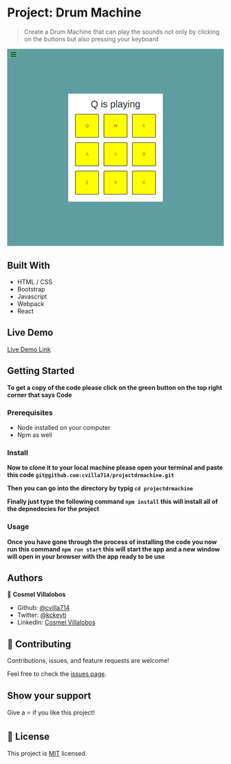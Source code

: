 # Project: Drum Machine

> Create a Drum Machine
> that can play the sounds not only by clicking on the buttons
> but also pressing your keyboard

![screenshot](./app_screenshot.png)

## Built With

- HTML / CSS
- Bootstrap
- Javascript
- Webpack
- React

## Live Demo

[Live Demo Link]()

## Getting Started

**To get a copy of the code please click on the green button on the top right corner that says Code**

### Prerequisites

- Node installed on your computer
- Npm as well

### Install

**Now to clone it to your local machine please open your terminal and paste this code `git@github.com:cvilla714/projectdrmachine.git`**

**Then you can go into the directory by typig `cd projectdrmachine `**

**Finally just type the following command `npm install` this will install all of the depnedecies for the project**

### Usage

**Once you have gone through the process of installing the code you now run this command `npm run start` this will start the app and a new window will open in your browser with the app ready to be use**

## Authors

👤 **Cosmel Villalobos**

- Github: [@cvilla714](https://github.com/cvilla714)
- Twitter: [@kckeyti](https://twitter.com/kckeyti)
- LinkedIn: [Cosmel Villalobos](https://www.linkedin.com/in/cosvilla/)

## 🤝 Contributing

Contributions, issues, and feature requests are welcome!

Feel free to check the [issues page](https://github.com/cvilla714/projectdrmachine/issues).

## Show your support

Give a ⭐️ if you like this project!

## 📝 License

This project is [MIT](https://github.com/cvilla714/projectdrmachine/blob/master/LICENSE) licensed.
